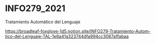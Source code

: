 # INFO279_2021
Tratamiento Automático del Lenguaje

https://broadleaf-foxglove-1d5.notion.site/INFO279-Tratamiento-Autom-tico-del-Lenguaje-TAL-1e6a41a323744dfa994cc3087a1fabaa
